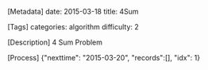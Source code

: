 [Metadata]
date: 2015-03-18
title: 4Sum

[Tags]
categories: algorithm
difficulty: 2

[Description]
4 Sum Problem

[Process]
{"nexttime": "2015-03-20", "records":[], "idx": 1}


